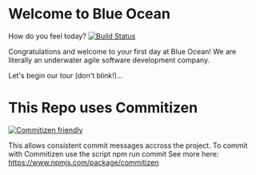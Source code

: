 # Welcome to Blue Ocean

How do you feel today? [![Build Status](https://travis-ci.com/hratx39-blue-ocean/deep-dive.svg?branch=master)](https://travis-ci.com/hratx39-blue-ocean/deep-dive)

Congratulations and welcome to your first day at Blue Ocean! We are literally an underwater agile software development company.  

Let's begin our tour (don't blink!)...

# This Repo uses Commitizen

[![Commitizen friendly](https://img.shields.io/badge/commitizen-friendly-brightgreen.svg)](http://commitizen.github.io/cz-cli/)

This allows consistent commit messages accross the project. To commit with Commitizen use the script npm run commit
See more here:
https://www.npmjs.com/package/commitizen